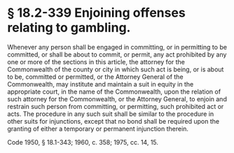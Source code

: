 # § 18.2-339 Enjoining offenses relating to gambling.

<p>Whenever any person shall be engaged in committing, or in permitting to be committed, or shall be about to commit, or permit, any act prohibited by any one or more of the sections in this article, the attorney for the Commonwealth of the county or city in which such act is being, or is about to be, committed or permitted, or the Attorney General of the Commonwealth, may institute and maintain a suit in equity in the appropriate court, in the name of the Commonwealth, upon the relation of such attorney for the Commonwealth, or the Attorney General, to enjoin and restrain such person from committing, or permitting, such prohibited act or acts. The procedure in any such suit shall be similar to the procedure in other suits for injunctions, except that no bond shall be required upon the granting of either a temporary or permanent injunction therein.</p><p>Code 1950, § 18.1-343; 1960, c. 358; 1975, cc. 14, 15.</p>